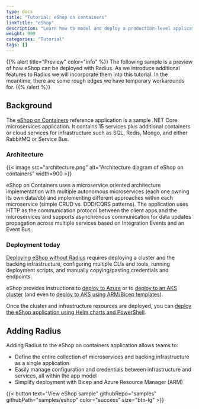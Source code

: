 ```yaml
---
type: docs
title: "Tutorial: eShop on containers"
linkTitle: "eShop"
description: "Learn how to model and deploy a production-level application with Radius"
weight: 999
categories: "Tutorial"
tags: []
---
```


{{% alert title="Preview" color="info" %}}
The following sample is a preview of how eShop can be deployed with Radius. As we introduce additional features to Radius we will incorporate them into this tutorial. In the meantime, there are some rough edges we have temporary workarounds for.
{{% /alert %}}

## Background

The [eShop on Containers](https://github.com/dotnet-architecture/eShopOnContainers) reference application is a sample .NET Core microservices application. It contains 15 services plus additional containers or cloud services for infrastructure such as SQL, Redis, Mongo, and either RabbitMQ or Service Bus.

### Architecture

{{< image src="architecture.png" alt="Architecture diagram of eShop on containers" width=900 >}} <br />

eShop on Containers uses a microservice oriented architecture implementation with multiple autonomous microservices (each one owning its own data/db) and implementing different approaches within each microservice (simple CRUD vs. DDD/CQRS patterns). The application uses HTTP as the communication protocol between the client apps and the microservices and supports asynchronous communication for data updates propagation across multiple services based on Integration Events and an Event Bus.

### Deployment today

[Deploying eShop without Radius](https://github.com/dotnet-architecture/eShopOnContainers/tree/dev/deploy/k8s) requires deploying a cluster and the backing infrastructure, configuring multiple CLIs and tools, running deployment scripts, and manually copying/pasting credentials and endpoints.

eShop provides instructions to [deploy to Azure](https://github.com/dotnet-architecture/eShopOnContainers/wiki/Deploying-Azure-resources) or to [deploy to an AKS cluster](https://github.com/dotnet-architecture/eShopOnContainers/wiki/Deploy-to-Azure-Kubernetes-Service-(AKS)) (and even to [deploy to AKS using ARM/Bicep templates](https://github.com/Azure/bicep/tree/main/docs/examples/101/aks)).

Once the cluster and infrastructure resources are deployed, you can [deploy the eShop application using Helm charts and PowerShell](https://github.com/dotnet-architecture/eShopOnContainers/wiki/Deploy-to-Azure-Kubernetes-Service-(AKS)#install-eshoponcontainers-using-helm).

## Adding Radius

Adding Radius to the eShop on containers application allows teams to:

- Define the entire collection of microservices and backing infrastructure as a single application
- Easily manage configuration and credentials between infrastructure and services, all within the app model
- Simplify deployment with Bicep and Azure Resource Manager (ARM)

{{< button text="View eShop sample" githubRepo="samples" githubPath="samples/eshop" color="success" size="btn-lg" >}}
